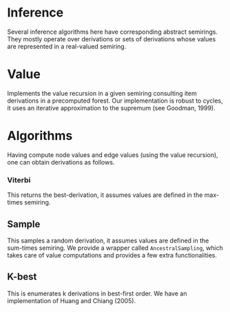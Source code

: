 # Inference

Several inference algorithms here have corresponding abstract semirings.
They mostly operate over derivations or sets of derivations whose values are represented in a real-valued semiring.

# Value

Implements the value recursion in a given semiring consulting item derivations in a precomputed forest.
Our implementation is robust to cycles, it uses an iterative approximation to the supremum (see Goodman, 1999).

# Algorithms

Having compute node values and edge values (using the value recursion), one can obtain derivations as follows. 

### Viterbi

This returns the best-derivation, it assumes values are defined in the max-times semiring.
 
## Sample

This samples a random derivation, it assumes values are defined in the sum-times semiring.
We provide a wrapper called `AncestralSampling`, which takes care of value computations and 
provides a few extra functionalities.

## K-best

This is enumerates k derivations in best-first order. We have an implementation of Huang and Chiang (2005).